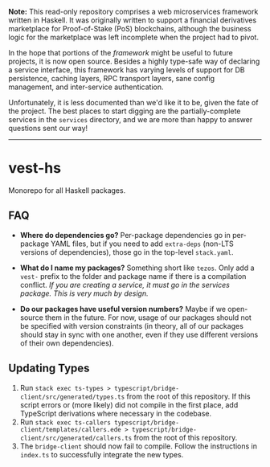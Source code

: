**Note:** This read-only repository comprises a web microservices framework written in Haskell. It
was originally written to support a financial derivatives marketplace for Proof-of-Stake (PoS)
blockchains, although the business logic for the marketplace was left incomplete when the project
had to pivot.

In the hope that portions of the _framework_ might be useful to future projects, it is now open
source. Besides a highly type-safe way of declaring a service interface, this framework has varying
levels of support for DB persistence, caching layers, RPC transport layers, sane config
management, and inter-service authentication.

Unfortunately, it is less documented than we'd like it to be, given the fate of the project. The
best places to start digging are the partially-complete services in the `services` directory, and we
are more than happy to answer questions sent our way!

---

# vest-hs

Monorepo for all Haskell packages.

## FAQ
- **Where do dependencies go?** Per-package dependencies go in per-package YAML files, but if you
need to add `extra-deps` (non-LTS versions of dependencies), those go in the top-level `stack.yaml`.

- **What do I name my packages?** Something short like `tezos`. Only add a `vest-` prefix to the
folder and package name if there is a compilation conflict. _If you are creating a service, it must
go in the services package. This is very much by design._

- **Do our packages have useful version numbers?** Maybe if we open-source them in the future. For
now, usage of our packages should not be specified with version constraints (in theory, all of our
packages should stay in sync with one another, even if they use different versions of their own
dependencies).

## Updating Types
1. Run `stack exec ts-types > typescript/bridge-client/src/generated/types.ts` from the root of this
   repository. If this script errors or (more likely) did not compile in the first place, add
   TypeScript derivations where necessary in the codebase.
2. Run `stack exec ts-callers typescript/bridge-client/templates/callers.ede > typescript/bridge-client/src/generated/callers.ts`
   from the root of this repository.
3. The `bridge-client` should now fail to compile. Follow the instructions in `index.ts` to
   successfully integrate the new types.
